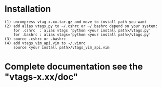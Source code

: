 # Installation
    (1) uncompress vtag-x.xx.tar.gz and move to install path you want
    (2) add alias vtags.py to ~/.cshrc or ~/.bashrc depend on your system:
        for .cshrc  : alias vtags 'python <your install path>/vtags.py'
        for .bashrc : alias vtags='python <your install path>/vtags.py'
    (3) source .cshrc or .bashrc
    (4) add vtags_vim_api.vim to ~/.vimrc
        source <your install path>/vtags_vim_api.vim

# Complete documentation see the "vtags-x.xx/doc"
